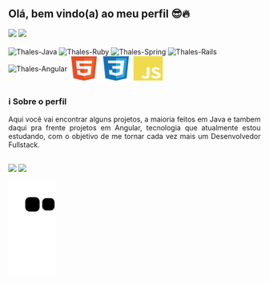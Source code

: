 ## Olá, bem vindo(a) ao meu perfil :sunglasses::fire:	

<div align="left">
  <a href="https://github.com/thalesjab"></a>
  <img height="167em" src="https://github-readme-stats.vercel.app/api?username=thalesjab&show_icons=true&theme=vision-friendly-dark&hide=contribs,issues=true&count_private=true"/>
  <img height="167em" src="https://github-readme-stats.vercel.app/api/top-langs/?username=thalesjab&layout=compact&langs_count=7&theme=vision-friendly-dark"/>
</div>

<div style="display: inline_block"><br>

  <img align="center" alt="Thales-Java" height="70" width="80" src="https://cdn.jsdelivr.net/gh/devicons/devicon/icons/java/java-original-wordmark.svg" />
  <img align="center" alt="Thales-Ruby" height="60" width="60" src="https://cdn.jsdelivr.net/gh/devicons/devicon@latest/icons/ruby/ruby-plain.svg" />
  <img align="center" alt="Thales-Spring" height="70" width="80" src="https://cdn.jsdelivr.net/gh/devicons/devicon/icons/spring/spring-original-wordmark.svg"/>
  <img align="center" alt="Thales-Rails" height="90" width="90" src="https://cdn.jsdelivr.net/gh/devicons/devicon@latest/icons/rails/rails-plain-wordmark.svg" />
  <img align="center" alt="Thales-Angular" height="55" width="65" src="https://cdn.jsdelivr.net/gh/devicons/devicon/icons/angularjs/angularjs-original.svg" />
  <img align="center" alt="Thales-HTML" height="50" width="60" src="https://raw.githubusercontent.com/devicons/devicon/master/icons/html5/html5-original.svg"/>
  <img align="center" alt="Thales-CSS" height="50" width="60" src="https://raw.githubusercontent.com/devicons/devicon/master/icons/css3/css3-original.svg"/>
  <img align="center" alt="Thales-Js" height="50" width="60" src="https://raw.githubusercontent.com/devicons/devicon/master/icons/javascript/javascript-plain.svg"/>
  
</div>
 
  ##
  
### :information_source: Sobre o perfil
<div align = "justify">
<p>Aqui você vai encontrar alguns projetos, a maioria feitos em Java e tambem daqui pra frente projetos em Angular, tecnologia que atualmente estou estudando, com o objetivo de me tornar cada vez mais um Desenvolvedor Fullstack. </p>
 </div>
 
 ##
 
<div> 
  <a href = "mailto:thalesjoseaguiar@gmail.com"><img src="https://img.shields.io/badge/-Gmail-%23333?style=for-the-badge&logo=gmail&logoColor=white" target="_blank"></a>
  <a href="http://linkedin.com/in/thalesjaguiar" target="_blank"><img src="https://img.shields.io/badge/-LinkedIn-%230077B5?style=for-the-badge&logo=linkedin&logoColor=white" target="_blank"></a> 
 
![snake gif](https://github.com/thalesjab/thalesjab/blob/output/github-contribution-grid-snake.svg)  
</div>
